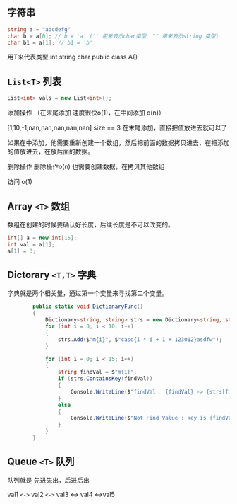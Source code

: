 ## 字符串

```csharp
string a = "abcdefg"
char b = a[0]; // b = 'a' ('' 用来表示char类型  "" 用来表示string 类型)
char b1 = a[1]; // b1 = 'b'
```

用T来代表类型 int string char public class A{}

## `List<T>` 列表

```csharp
List<int> vals = new List<int>();
```

添加操作    （在末尾添加 速度很快o(1)，在中间添加 o(n)）

[1,10,-1,nan,nan,nan,nan,nan]      size == 3 在末尾添加，直接把值放进去就可以了

如果在中添加，他需要重新创建一个数组，然后把前面的数据拷贝进去，在把添加的值放进去，在放后面的数据。

删除操作      删除操作o(n) 也需要创建数据，在拷贝其他数组

访问   o(1)

## Array `<T>` 数组

数组在创建的时候要确认好长度，后续长度是不可以改变的。

```csharp
int[] a = new int[15];
int val = a[1];
a[1] = 3;
```

## Dictorary `<T,T>` 字典

字典就是两个相关量，通过第一个变量来寻找第二个变量。

```csharp
        public static void DictionaryFunc()
        {
            Dictionary<string, string> strs = new Dictionary<string, string>();
            for (int i = 0; i < 10; i++)
            {
                strs.Add($"m{i}", $"casd{i * i + 1 + 123012}asdfw");
            }

            for (int i = 0; i < 15; i++)
            {
                string findVal = $"m{i}";
                if (strs.ContainsKey(findVal))
                {
                    Console.WriteLine($"findVal   {findVal} -> {strs[findVal]}");
                }
                else
                {
                    Console.WriteLine($"Not Find Value : key is {findVal}");
                }
            }
        }
```

## Queue `<T>` 队列

队列就是 先进先出，后进后出

val1 `<->` val2 `<->` val3 <-> val4 <->val5

